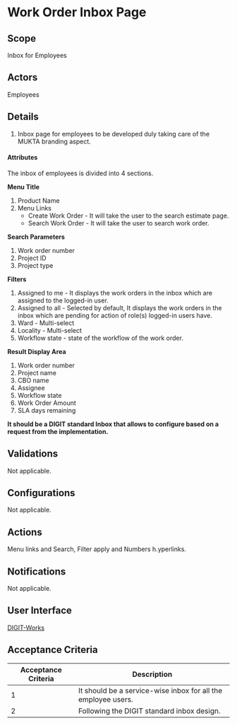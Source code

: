 # Work Order Inbox Page

## Scope

Inbox for Employees

## Actors

Employees

## Details

1. Inbox page for employees to be developed duly taking care of the MUKTA branding aspect.

#### Attributes

The inbox of employees is divided into 4 sections.

**Menu Title**

1. Product Name
2. Menu Links
   * Create Work Order - It will take the user to the search estimate page.
   * Search Work Order - It will take the user to search work order.

**Search Parameters**

1. Work order number
2. Project ID
3. Project type

**Filters**

1. Assigned to me - It displays the work orders in the inbox which are assigned to the logged-in user.
2. Assigned to all - Selected by default, It displays the work orders in the inbox which are pending for action of role(s) logged-in users have.
3. Ward - Multi-select
4. Locality - Multi-select
5. Workflow state - state of the workflow of the work order.

**Result Display Area**

1. Work order number
2. Project name
3. CBO name
4. Assignee
5. Workflow state
6. Work Order Amount
7. SLA days remaining

**It should be a DIGIT standard Inbox that allows to configure based on a request from the implementation.**

## Validations

Not applicable.

## Configurations

Not applicable.

## Actions

Menu links and Search, Filter apply and Numbers h.yperlinks.

## Notifications

Not applicable.

## User Interface

[<img src="https://static.figma.com/uploads/b6df2735e4cb368306acf5480b50f96e69f96099" alt="" data-size="line">DIGIT-Works](https://www.figma.com/file/M2P3O9WlKtxuLCjQKxLLDg/DIGIT-Works?node-id=1831%3A28501\&t=ezrYIQWHGlDd2IDy-4)

## Acceptance Criteria

<table><thead><tr><th width="137">Acceptance Criteria</th><th>Description</th></tr></thead><tbody><tr><td>1</td><td>It should be a service-wise inbox for all the employee users.</td></tr><tr><td>2</td><td>Following the DIGIT standard inbox design.</td></tr></tbody></table>

